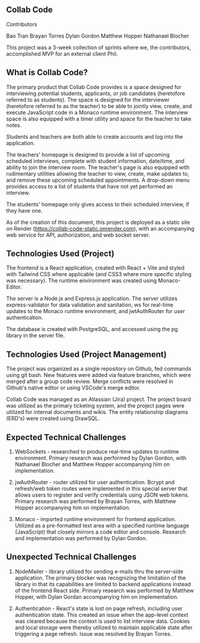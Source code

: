 ## Collab Code ##

Contributors

Bao Tran
Brayan Torres
Dylan Gordon
Matthew Hopper
Nathanael Blocher

This project was a 3-week collection of sprints where we, the contributors, accomplished MVP for an external client Phil.

## What is Collab Code? ##

The primary product that Collab Code provides is a space designed for interviewing potential students, applicants, or job candidates (heretofore referred to as students). The space is designed for the interviewer (heretofore referred to as the teacher) to be able to jointly view, create, and execute JavaScript code in a Monaco runtime environment. The interview space is also equipped with a timer utility and space for the teacher to take notes.

Students and teachers are both able to create accounts and log into the application. 

The teachers' homepage is designed to provide a list of upcoming scheduled interviews, complete with student information, date/time, and ability to join the interview room. The teacher's page is also equipped with rudimentary utilities allowing the teacher to view, create, make updates to, and remove these upcoming scheduled appointments. A drop-down menu provides access to a list of students that have not yet performed an interview.

The students' homepage only gives access to their scheduled interview, if they have one.

As of the creation of this document, this project is deployed as a static site on Render (https://collab-code-static.onrender.com), with an accompanying web service for API, authorization, and web socket server.

## Technologies Used (Project) ##

The frontend is a React application, created with React + Vite and styled with Tailwind CSS where applicable (and CSS3 where more specific styling was necessary). The runtime environment was created using Monaco-Editor.

The server is a Node.js and Express.js application. The server utilizes express-validator for data validation and sanitation, ws for real-time updates to the Monaco runtime environment, and jwtAuthRouter for user authentication.

The database is created with PostgreSQL, and accessed using the pg library in the server file.

## Technologies Used (Project Management) ##

The project was organized as a single repository on Github, fed commands using git bash. New features were added via feature branches, which were merged after a group code review. Merge conflicts were resolved in Github's native editor or using VSCode's merge editor.

Collab Code was managed as an Atlassian (Jira) project. The project board was utilized as the primary ticketing system, and the project pages were utilized for internal documents and wikis. The entity relationship diagrams (ERD's) were created using DrawSQL.

## Expected Technical Challenges ##

1. WebSockets - researched to produce real-time updates to runtime environment. Primary research was performed by Dylan Gordon, with Nathanael Blocher and Matthew Hopper accompanying him on implementation.

2. jwAuthRouter - router utilized for user authentication. Bcrypt and refresh/web token routes were implemented in this special server that allows users to register and verify credentials using JSON web tokens. Primary research was performed by Brayan Torres, with Matthew Hopper accompanying him on implementation.

3. Monaco - imported runtime environment for frontend application. Utilized as a pre-formatted text area with a specified runtime language (JavaScript) that closely mirrors a code editor and console. Research and implementation was performed by Dylan Gordon.

## Unexpected Technical Challenges ##

1. NodeMailer - library utilized for sending e-mails thru the server-side application. The primary blocker was recognizing the limitation of the library in that its capabilities are limited to backend applications instead of the frontend React side. Primary research was performed by Matthew Hopper, with Dylan Gordan accompanying him on implementation.

2. Authentication - React's state is lost on page refresh, including user authentication state. This created an issue when the app-level context was cleared because the context is used to list interview data. Cookies and local storage were thereby utilized to maintain applicable state after triggering a page refresh. Issue was resolved by Brayan Torres.


